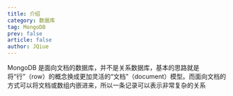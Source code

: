 ```yaml
---
title: 介绍
category: 数据库
tag: MongoDB
prev: false
article: false
author: JQiue
---
```


MongoDB 是面向文档的数据库，并不是关系数据库，基本的思路就是将“行”（row）的概念换成更加灵活的“文档”（document）模型。而面向文档的方式可以将文档或数组内嵌进来，所以一条记录可以表示非常复杂的关系
